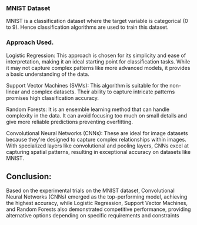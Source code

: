 ### MNIST Dataset
MNIST is a classification dataset where the target variable is categorical (0 to 9). Hence classification algorithms are used to train this dataset.


### Approach Used.

Logistic Regression: This approach is chosen for its simplicity and ease of interpretation, making it an ideal starting point for classification tasks. While it may not capture complex patterns like more advanced models, it provides a basic understanding of the data.

Support Vector Machines (SVMs): This algorithm is suitable for the non-linear and complex datasets. Their ability to capture intricate patterns promises high classification accuracy.

Random Forests: It is an ensemble learning method that can handle complexity in the data. It can avoid focusing too much on small details and give more reliable predictions preventing overfitting.

Convolutional Neural Networks (CNNs): These are ideal for image datasets because they're designed to capture complex relationships within images. With specialized layers like convolutional and pooling layers, CNNs excel at capturing spatial patterns, resulting in exceptional accuracy on datasets like MNIST.

## Conclusion:
Based on the experimental trials on the MNIST dataset, Convolutional Neural Networks (CNNs) emerged as the top-performing model, achieving the highest accuracy, while Logistic Regression, Support Vector Machines, and Random Forests also demonstrated competitive performance, providing alternative options depending on specific requirements and constraints
